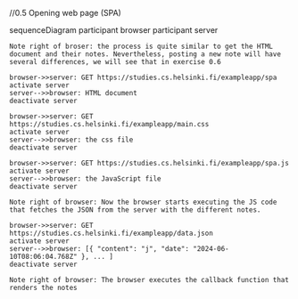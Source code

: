 //0.5 Opening web page (SPA)

sequenceDiagram
    participant browser
    participant server

    Note right of broser: the process is quite similar to get the HTML document and their notes. Nevertheless, posting a new note will have several differences, we will see that in exercise 0.6

    browser->>server: GET https://studies.cs.helsinki.fi/exampleapp/spa
    activate server
    server-->>browser: HTML document
    deactivate server

    browser->>server: GET https://studies.cs.helsinki.fi/exampleapp/main.css
    activate server
    server-->>browser: the css file
    deactivate server

    browser->>server: GET https://studies.cs.helsinki.fi/exampleapp/spa.js
    activate server
    server-->>browser: the JavaScript file
    deactivate server

    Note right of browser: Now the browser starts executing the JS code that fetches the JSON from the server with the different notes.

    browser->>server: GET https://studies.cs.helsinki.fi/exampleapp/data.json
    activate server
    server-->>browser: [{ "content": "j", "date": "2024-06-10T08:06:04.768Z" }, ... ]
    deactivate server

    Note right of browser: The browser executes the callback function that renders the notes

